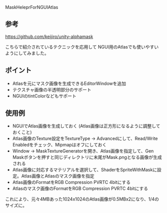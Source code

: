 MaskHeleprForNGUIAtlas

## 参考

https://github.com/keijiro/unity-alphamask

こちらで紹介されているテクニックを応用して
NGUI用のAtlasでも使いやすいようにしてみました。

## ポイント

* Atlasを元にマスク画像を生成できるEditorWindowを追加
* テクスチャ画像の半透明部分のサポート
* NGUIのtintColorなどもサポート

## 使用例

* NGUIでAtlas画像を生成しておく (Atlas画像は正方形になるように調整しておくこと)
* Atlas画像のTexture設定をTextureType -> Advancedにして、Read/Write Enabledをチェック、Mipmapはオフにしておく
* Window -> MaskTextureGeneratorを開き、Atlas画像を指定して、Gen Maskボタンを押すと同じディレクトリに末尾がMask.pngとなる画像が生成される
* Atlas画像に対応するマテリアルを選択して、ShaderをSpriteWithMaskに設定。Atlas画像とAtlasのマスク画像を指定
* Atlas画像のFormatをRGB Compression PVRTC 4bitにする
* Atlasのマスク画像のFormatをRGB Compression PVRTC 4bitにする

これにより、元々4MBあった1024x1024のAtlas画像が0.5MBx2になり、1/4のサイズに。

